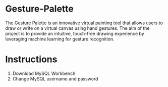 # Gesture-Palette
The Gesture Palette is an innovative virtual painting tool that allows users to draw or write on a virtual canvas using hand gestures. The aim of the project is to provide an intuitive, touch-free drawing experience by leveraging machine learning for gesture recognition.


# Instructions
1. Download MySQL Workbench
2. Change MySQL username and password
